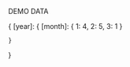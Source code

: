 DEMO DATA

{
    [year]: {
        [month]: {
            1: 4,
            2: 5,
            3: 1
        }

    }
}